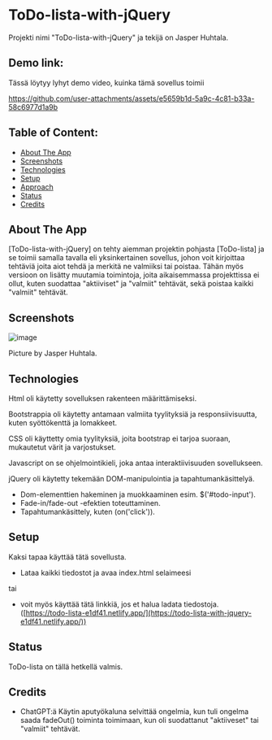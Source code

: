 # ToDo-lista-with-jQuery
Projekti nimi "ToDo-lista-with-jQuery" ja tekijä on Jasper Huhtala.

## Demo link:
Tässä löytyy lyhyt demo video, kuinka tämä sovellus toimii


https://github.com/user-attachments/assets/e5659b1d-5a9c-4c81-b33a-58c6977d1a9b


## Table of Content:

- [About The App](#about-the-app)
- [Screenshots](#screenshots)
- [Technologies](#technologies)
- [Setup](#setup)
- [Approach](#approach)
- [Status](#status)
- [Credits](#credits)

## About The App
[ToDo-lista-with-jQuery] on tehty aiemman projektin pohjasta [ToDo-lista] ja se toimii samalla tavalla eli yksinkertainen sovellus, johon voit kirjoittaa tehtäviä joita aiot tehdä ja merkitä ne valmiiksi tai poistaa.
Tähän myös versioon on lisätty muutamia toimintoja, joita aikaisemmassa projekttissa ei ollut, kuten suodattaa "aktiiviset" ja "valmiit" tehtävät, sekä poistaa kaikki "valmiit" tehtävät.

## Screenshots
![image](https://github.com/user-attachments/assets/1e4f1225-7a31-4d0d-b2b7-c9c2394baced)


Picture by Jasper Huhtala.

## Technologies

Html oli käytetty sovelluksen rakenteen määrittämiseksi.

Bootstrappia oli käytetty antamaan valmiita tyylityksiä ja responsiivisuutta, kuten syöttökenttä ja lomakkeet.

CSS oli käyttetty omia tyylityksiä, joita bootstrap ei tarjoa suoraan, mukautetut värit ja varjostukset.

Javascript on se ohjelmointikieli, joka antaa interaktiivisuuden sovellukseen.

jQuery oli käytetty tekemään DOM-manipulointia ja tapahtumankäsittelyä.
 - Dom-elementtien hakeminen ja muokkaaminen esim. $('#todo-input').
 - Fade-in/fade-out -efektien toteuttaminen.
 - Tapahtumankäsittely, kuten (on('click')).


## Setup
Kaksi tapaa käyttää tätä sovellusta.

- Lataa kaikki tiedostot ja avaa index.html selaimeesi

tai

- voit myös käyttää tätä linkkiä, jos et halua ladata tiedostoja. ([https://todo-lista-e1df41.netlify.app/](https://todo-lista-with-jquery-e1df41.netlify.app/))

## Status
ToDo-lista on tällä hetkellä valmis.

## Credits
- ChatGPT:ä Käytin aputyökaluna selvittää ongelmia, kun tuli ongelma saada fadeOut() toiminta toimimaan, kun oli suodattanut "aktiiveset" tai "valmiit" tehtävät.
